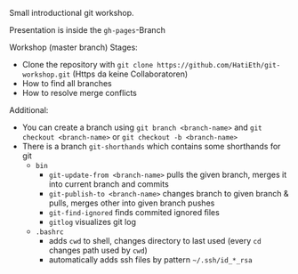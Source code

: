 Small introductional git workshop.

Presentation is inside the `gh-pages`-Branch


Workshop (master branch) Stages:
+ Clone the repository with `git clone https://github.com/HatiEth/git-workshop.git` (Https da keine Collaboratoren)
+ How to find all branches
+ How to resolve merge conflicts


Additional:
+ You can create a branch using `git branch <branch-name>` and `git checkout <branch-name>` or  `git checkout -b <branch-name>`
+ There is a branch `git-shorthands` which contains some shorthands for git
	+ `bin`
		+ `git-update-from <branch-name>` pulls the given branch, merges it into current branch and commits
		+ `git-publish-to <branch-name>` changes branch to given branch & pulls, merges other into given branch pushes
		+ `git-find-ignored` finds commited ignored files
		+ `gitlog` visualizes git log
	+ `.bashrc`
		+ adds `cwd` to shell, changes directory to last used (every `cd` changes path used by `cwd`)
		+ automatically adds ssh files by pattern `~/.ssh/id_*_rsa`






